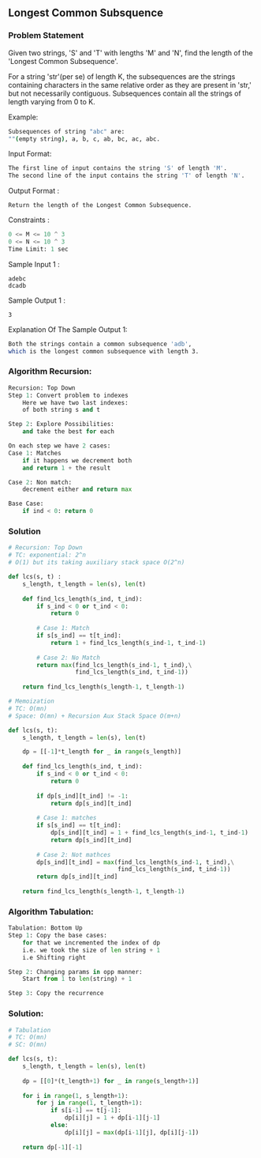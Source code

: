 ## Longest Common Subsquence

### Problem Statement

Given two strings, 'S' and 'T' with lengths 'M' and 'N', find the length of the 'Longest Common Subsequence'.

For a string 'str'(per se) of length K, the subsequences are the strings containing characters in the same relative order as they are present in 'str,' but not necessarily contiguous. Subsequences contain all the strings of length varying from 0 to K.

Example:
```bash
Subsequences of string "abc" are:
""(empty string), a, b, c, ab, bc, ac, abc.
```

Input Format:
```bash
The first line of input contains the string 'S' of length 'M'.
The second line of the input contains the string 'T' of length 'N'.
```

Output Format :
```
Return the length of the Longest Common Subsequence.
```

Constraints :
```python
0 <= M <= 10 ^ 3
0 <= N <= 10 ^ 3
Time Limit: 1 sec
```

Sample Input 1 :
```
adebc
dcadb
```

Sample Output 1 :
```
3
```

Explanation Of The Sample Output 1:
```bash
Both the strings contain a common subsequence 'adb',
which is the longest common subsequence with length 3.
```

### Algorithm Recursion:

```python
Recursion: Top Down
Step 1: Convert problem to indexes
    Here we have two last indexes:
    of both string s and t

Step 2: Explore Possibilities:
    and take the best for each

On each step we have 2 cases:
Case 1: Matches
    if it happens we decrement both
    and return 1 + the result

Case 2: Non match:
    decrement either and return max

Base Case:
    if ind < 0: return 0
```

### Solution

```python
# Recursion: Top Down
# TC: exponential: 2^n
# O(1) but its taking auxiliary stack space O(2^n)

def lcs(s, t) :
    s_length, t_length = len(s), len(t)
    
    def find_lcs_length(s_ind, t_ind):
        if s_ind < 0 or t_ind < 0:
            return 0
        
        # Case 1: Match
        if s[s_ind] == t[t_ind]:
            return 1 + find_lcs_length(s_ind-1, t_ind-1)
        
        # Case 2: No Match
        return max(find_lcs_length(s_ind-1, t_ind),\
                   find_lcs_length(s_ind, t_ind-1))
    
    return find_lcs_length(s_length-1, t_length-1)
```

```python
# Memoization
# TC: O(mn)
# Space: O(mn) + Recursion Aux Stack Space O(m+n)

def lcs(s, t):
    s_length, t_length = len(s), len(t)

    dp = [[-1]*t_length for _ in range(s_length)]
    
    def find_lcs_length(s_ind, t_ind):
        if s_ind < 0 or t_ind < 0:
            return 0
        
        if dp[s_ind][t_ind] != -1:
            return dp[s_ind][t_ind]
        
        # Case 1: matches
        if s[s_ind] == t[t_ind]:
            dp[s_ind][t_ind] = 1 + find_lcs_length(s_ind-1, t_ind-1)
            return dp[s_ind][t_ind]
        
        # Case 2: Not mathces
        dp[s_ind][t_ind] = max(find_lcs_length(s_ind-1, t_ind),\
                               find_lcs_length(s_ind, t_ind-1))
        return dp[s_ind][t_ind]
    
    return find_lcs_length(s_length-1, t_length-1)
```

### Algorithm Tabulation:
```python
Tabulation: Bottom Up
Step 1: Copy the base cases:
    for that we incremented the index of dp
    i.e. we took the size of len string + 1
    i.e Shifting right

Step 2: Changing params in opp manner:
    Start from 1 to len(string) + 1

Step 3: Copy the recurrence
```

### Solution:

```python
# Tabulation
# TC: O(mn)
# SC: O(mn)

def lcs(s, t):
    s_length, t_length = len(s), len(t)
    
    dp = [[0]*(t_length+1) for _ in range(s_length+1)]
    
    for i in range(1, s_length+1):
        for j in range(1, t_length+1):
            if s[i-1] == t[j-1]:
                dp[i][j] = 1 + dp[i-1][j-1]
            else:
                dp[i][j] = max(dp[i-1][j], dp[i][j-1])
    
    return dp[-1][-1]
```
